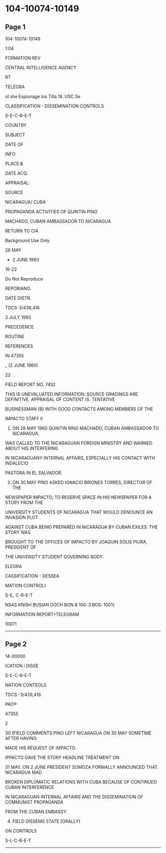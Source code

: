 # 104-10074-10149

## Page 1

104-10074-10149

1:04

FORMATION REV

CENTRAL INTELLIGENCE AGENCY

RT

TELEGRA

ol she Espionage los Tilla 18. USC Se

CLASSIFICATION - DISSEMINATION CONTROLS

S-E-C-R-E-T

COUNTRY

SUBJECT

DATE OF

INFO

PLACE:&

DATE ACQ.

APPRAISAL:

SOURCE

NICARAGUA/ CUBA

PROPAGANDA ACTIVITIES OF QUINTIN PINO

MACHADO, CUBAN AMBASSADOR TO NICARAGUA

RETURN TO CIA

Background Use Only

28 MAY

- 2 JUNE 1960

16-22

Do Not Reproduce

REPORIANO.

DATE DISTR.

TDCS-3/439,416

3 JULY 1960

PRECEDENCE

ROUTINE

REFERENCES

IN 47355

_ (2 JUNE 1960)

22

FIELD REPORT NO. 7452

THIS IS UNEVALUATED INFORMATION. SOURCE GRADINGS ARE DEFINITIVE. APPRAISAL OF CONTENT IS. TENTATIVE

BUSINESSMAN (B) WITH GOOD CONTACTS AMONG MEMBERS OF THE

IMPACTO STAFF Il

1. ON 28 MAY 1960 QUINTIN RINO MACHADO, CUBAN AMBASSADOR TO NICARAGUA,

WAS CALLED TO THE NICARAGUAN FOREIGN MINISTRY AND WARNED ABOUT HIS INTERFERING

IN NICARAGUANY INTERNAL AFFAIRS, ESPECIALLY HIS CONTACT WITH INDALECIO

PASTORA IN EL SALVADOR.

2. ON 30 MAY PINO ASKED IGNACIO BRIONES TORRES, DIRECTOR OF THE

NEWSPAPER IMPACTO, TO RESERVE SPACE IN HIS NEWSPAPER FOR A STORY FROM THE

UNIVERSITY STUDENTS OF NICARAGUA THAT WOULD DENOUNCE AN INVASION PLOT

AGAINST CUBA BEING PREPARED IN NICARAGUA BY CUBAN EXILES. THE STORY WAS

BROUGHT TO THE OFFICES OF IMPACTO BY JOAQUIN SOLIS PIURA, PRESIDENT OF

THE UNIVERSITY STUDENT GOVERNING BODY.

ELEGRA

CASSIFICATION - DESSEA

MATION CONTROLI

S-E_ C-R-E-T

NSAS KNISH BUSIAN DOCH BON 8 100. 3 BOS: 100%

INFORMATION REPORT+TELEGRAM

10071

---

## Page 2

14-00000

ICATION i DISSE

S-E-C-R-E-T

NATION CONTEOLS

TDCS -3/439,416

PAO®

47355

2

30 (FIELD COMMENTS PINO LEFT NICARAGUA ON 30 MAY SOMETIME AFTER HAVING

MADE HIS REQUEST OF IMPACTO.

IPPACTO GAVE THE STORY HEADLINE TREATMENT ON

31 MAY. ON 2 JUNE PRESIDENT SOMOZA FORMALLY ANNOUNCED THAT. NICARAGUA MAD

BROKEN DIPLOMATIC RELATIONS WITH CUBA BECAUSE OF CONTINUED CUBAN INTERFERENCE

IN NICARAGUAN INTERNAL AFFAIRS AND THE DISSEMINATION OF COMMUNIST PROPAGANDA

FROM THE CUBAN EMBASSY.

4. FIELD DISSEMS STATE (ORALLY)

ON CONTROLS

S-L-C-R-E-T

---

